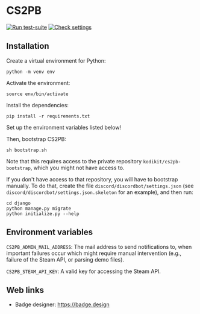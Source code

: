 # CS2PB

[![Run test-suite](https://github.com/kodikit/cs2pb/actions/workflows/django-tests.yaml/badge.svg)](https://github.com/kodikit/cs2pb/actions/workflows/django-tests.yaml)
[![Check settings](https://github.com/kodikit/cs2pb/actions/workflows/check-settings.yaml/badge.svg)](https://github.com/kodikit/cs2pb/actions/workflows/check-settings.yaml)

## Installation

Create a virtual environment for Python:
```
python -m venv env
```

Activate the environment:
```
source env/bin/activate
```

Install the dependencies:
```
pip install -r requirements.txt
```

Set up the environment variables listed below!

Then, bootstrap CS2PB:
```
sh bootstrap.sh
```
Note that this requires access to the private repository `kodikit/cs2pb-bootstrap`, which you might not have access to.

If you don't have access to that repository, you will have to bootstrap manually. To do that, create the file `discord/discordbot/settings.json` (see `discord/discordbot/settings.json.skeleton` for an example), and then run:
```
cd django
python manage.py migrate
python initialize.py --help
```

## Environment variables

`CS2PB_ADMIN_MAIL_ADDRESS`: The mail address to send notifications to, when important failures occur which might require manual intervention (e.g., failure of the Steam API, or parsing demo files).

`CS2PB_STEAM_API_KEY`: A valid key for accessing the Steam API.

## Web links

- Badge designer: <https://badge.design>
